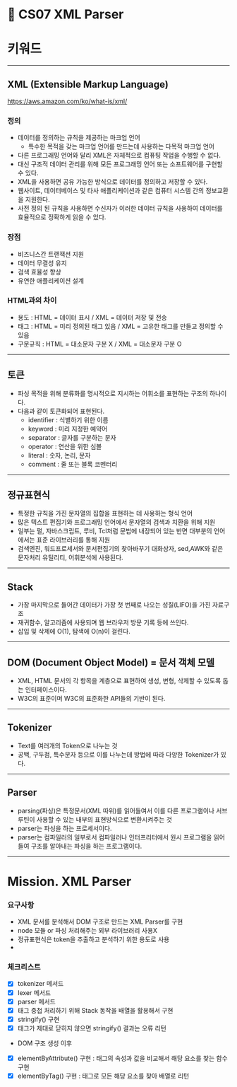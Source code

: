 🎯 CS07 XML Parser
=

# 키워드

---

## XML (Extensible Markup Language)

https://aws.amazon.com/ko/what-is/xml/

### 정의

- 데이터를 정의하는 규칙을 제공하는 마크업 언어
    - 특수한 목적을 갖는 마크업 언어를 만드는데 사용하는 다목적 마크업 언어
- 다른 프로그래밍 언어와 달리 XML은 자체적으로 컴퓨팅 작업을 수행할 수 없다.
- 대신 구조적 데이터 관리를 위해 모든 프로그래밍 언어 또는 소프트웨어를 구현할 수 있다.
- XML을 사용하면 공유 가능한 방식으로 데이터를 정의하고 저장할 수 있다.
- 웹사이트, 데이터베이스 및 타사 애플리케이션과 같은 컴퓨터 시스템 간의 정보교환을 지원한다.
- 사전 정의 된 규칙을 사용하면 수신자가 이러한 데이터 규칙을 사용하여 데이터를 효율적으로 정확하게 읽을 수 있다.

### 장점

- 비즈니스간 트랜잭션 지원
- 데이터 무결성 유지
- 검색 효율성 향상
- 유연한 애플리케이션 설계

### HTML과의 차이

- 용도 : HTML = 데이터 표시 / XML = 데이터 저장 및 전송
- 태그 : HTML = 미리 정의된 태그 있음 / XML = 고유한 태그를 만들고 정의할 수 있음
- 구문규칙 : HTML = 대소문자 구분 X / XML = 대소문자 구분 O

---

## 토큰

- 파싱 목적을 위해 분류화를 명시적으로 지시하는 어휘소를 표현하는 구조의 하나이다.
- 다음과 같이 토큰화되어 표현된다.
  - identifier : 식별하기 위한 이름
  - keyword : 미리 지정한 예약어
  - separator : 글자를 구분하는 문자
  - operator : 연산을 위한 심볼
  - literal : 숫자, 논리, 문자
  - comment : 줄 또는 블록 코멘터리

---

## 정규표현식

- 특정한 규칙을 가진 문자열의 집합을 표현하는 데 사용하는 형식 언어
- 많은 텍스트 편집기와 프로그래밍 언어에서 문자열의 검색과 치환을 위해 지원
- 일부는 펄, 자바스크립트, 루비, Tcl처럼 문법에 내장되어 있는 반면 대부분의 언어에서는 표준 라이브러리를 통해 지원
- 검색엔진, 워드프로세서와 문서편집기의 찾아바꾸기 대화상자, sed,AWK와 같은 문자처리 유틸리티, 어휘분석에 사용된다.

---

## Stack

- 가장 마지막으로 들어간 데이터가 가장 첫 번째로 나오는 성질(LIFO)을 가진 자료구조
- 재귀함수, 알고리즘에 사용되며 웹 브라우저 방문 기록 등에 쓰인다.
- 삽입 및 삭제에 O(1), 탐색에 O(n)이 걸린다.

---

## DOM (Document Object Model) = 문서 객체 모델

- XML, HTML 문서의 각 항목을 계층으로 표현하여 생성, 변형, 삭제할 수 있도록 돕는 인터페이스이다.
- W3C의 표준이며 W3C의 표준화한 API들의 기반이 된다.

---

## Tokenizer

- Text를 여러개의 Token으로 나누는 것
- 공백, 구두점, 특수문자 등으로 이를 나누는데 방법에 따라 다양한 Tokenizer가 있다.

---

## Parser

- parsing(파싱)은 특정문서(XML 따위)를 읽어들여서 이를 다른 프로그램이나 서브루틴이 사용할 수 있는 내부의 표현방식으로 변환시켜주는 것
- parser는 파싱을 하는 프로세서이다.
- parser는 컴파일러의 일부로서 컴파일러나 인터프리터에서 원시 프로그램을 읽어 들여 구조를 알아내는 파싱을 하는 프로그램이다.

---

# Mission. XML Parser

### 요구사항

- XML 문서를 분석해서 DOM 구조로 만드는 XML Parser를 구현
- node 모듈 or 파싱 처리해주는 외부 라이브러리 사용X
- 정규표현식은 token을 추출하고 분석하기 위한 용도로 사용
- 

### 체크리스트
- [x] tokenizer 메서드
- [x] lexer 메서드
- [x] parser 메서드
- [x] 태그 중첩 처리하기 위해 Stack 동작을 배열을 활용해서 구현
- [x] stringify() 구현
- [x] 태그가 제대로 닫히지 않으면 stringify() 결과는 오류 리턴  
- DOM 구조 생성 이후
- [x] elementByAttribute() 구현 : 태그의 속성과 값을 비교해서 해당 요소를 찾는 함수 구현
- [x] elementByTag() 구현 : 태그로 모든 해당 요소를 찾아 배열로 리턴
